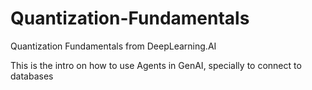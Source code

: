 # Quantization-Fundamentals
Quantization Fundamentals from DeepLearning.AI 

This is the intro on how to use Agents in GenAI, specially to connect to databases
